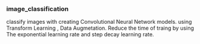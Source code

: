 ### image_classification
classify images with creating Convolutional Neural Network models. using Transform Learning , Data Augmetation. Reduce the time of traing by using The exponential learning rate and step decay learning rate.
